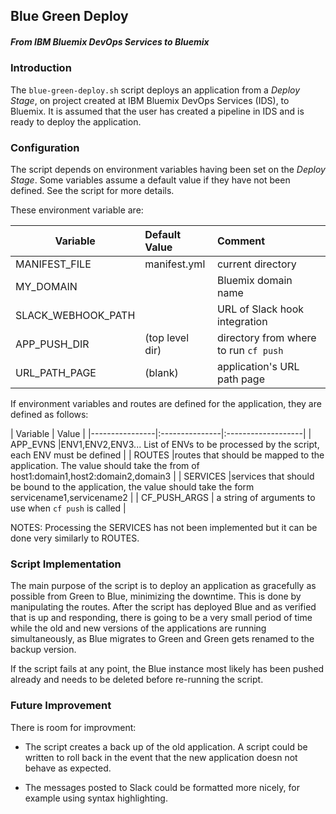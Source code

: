 ## Blue Green Deploy
##### From IBM Bluemix DevOps Services to Bluemix

### Introduction

The ```blue-green-deploy.sh``` script deploys an application from a _Deploy Stage_, on project created at IBM Bluemix DevOps Services (IDS), to Bluemix. It is assumed that the user has created a pipeline in IDS and is ready to deploy the application.

### Configuration
The script depends on environment variables having been set on the _Deploy Stage_. Some variables assume a default value if they have not been defined. See the script for more details.

These environment variable are:

|  Variable             |  Default Value  | Comment            |
|-----------------------|:--------------- |:-------------------|
| MANIFEST_FILE         | manifest.yml    | current directory  |
| MY_DOMAIN             |                 | Bluemix domain name     |
| SLACK_WEBHOOK_PATH    |                 | URL of Slack hook integration |
| APP_PUSH_DIR          | (top level dir) | directory from where to run ```cf push```|
| URL_PATH_PAGE         |  (blank)        | application's URL path page |

If environment variables and routes are defined for the application, they are defined as follows:

|  Variable      |  Value                              |
|----------------|:---------------|:-------------------|
| APP_EVNS       |ENV1,ENV2,ENV3... List of ENVs to be processed by the script, each ENV must be defined |
| ROUTES         |routes that should be mapped to the application. The value should take the from of  host1:domain1,host2:domain2,domain3 |
| SERVICES       |services that should be bound to the application, the value should take the form servicename1,servicename2                   |
| CF_PUSH_ARGS | a string of arguments to use when ```cf push``` is called                    |


NOTES: Processing the SERVICES has not been implemented but it can be done very similarly to ROUTES.

### Script Implementation

The main purpose of the script is to deploy an application as gracefully as possible from Green to Blue, minimizing the downtime. This is done by manipulating the routes. After the script has deployed Blue and as verified that is up and responding, there is going to be a very small period of time while the old and new versions of the applications are running simultaneously, as Blue migrates to Green and Green gets renamed to the backup version.

If the script fails at any point, the Blue instance most likely has been pushed already and needs to be deleted before re-running the script. 

### Future Improvement
There is room for improvment:

* The script creates a back up of the old application. A script could be written to roll back in the event that the new application doesn not behave as expected. 

* The messages posted to Slack could be formatted more nicely, for example using syntax highlighting.
